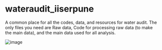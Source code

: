 # wateraudit_iiserpune
A common place for all the codes, data, and resources for water audit.
The only files you need are Raw data, Code for processing raw data (to make the main data), and the main data used for all analysis.


![image](https://github.com/krrishj2000/wateraudit_iiserpune/assets/99133819/2e239eb8-e0a8-42f0-9a22-e7ad470ee96c)

